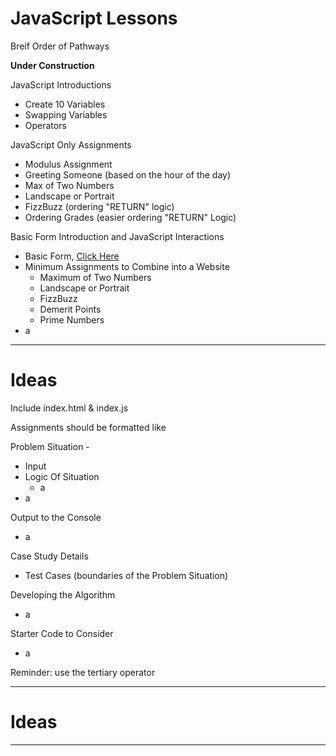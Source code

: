 # JavaScript Lessons
Breif Order of Pathways

**Under Construction**

JavaScript Introductions
- Create 10 Variables
- Swapping Variables
- Operators

JavaScript Only Assignments
- Modulus Assignment
- Greeting Someone (based on the hour of the day)
- Max of Two Numbers
- Landscape or Portrait
- FizzBuzz (ordering "RETURN" logic)
- Ordering Grades (easier ordering "RETURN" Logic)

Basic Form Introduction and JavaScript Interactions
- Basic Form, <a href="https://github.com/MercersKitchen/CS20/tree/master/Websites/Intermediate%20Boilerplate/Basic%20Form%20Collection">Click Here</a>
- Minimum Assignments to Combine into a Website
  - Maximum of Two Numbers
  - Landscape or Portrait
  - FizzBuzz
  - Demerit Points
  - Prime Numbers
- a

---

# Ideas
Include index.html & index.js

Assignments should be formatted like

Problem Situation -
- Input
- Logic Of Situation
  - a
- a

Output to the Console
- a

Case Study Details
- Test Cases (boundaries of the Problem Situation)

Developing the Algorithm
- a

Starter Code to Consider
- a

Reminder: use the tertiary operator

---

# Ideas


---
